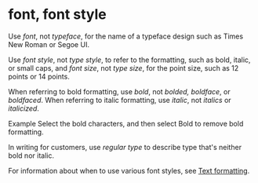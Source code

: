 # font, font style

Use *font*, not *typeface*, for the name of a typeface design such as Times New Roman or Segoe UI. 

Use *font style*, not *type style*, to refer to the formatting, such as bold, italic, or small caps, and *font size*, not *type size*, for the point size, such as 12 points or 14 points.

When referring to bold formatting, use *bold*, not *bolded, boldface*, or *boldfaced*. When referring to italic formatting, use *italic*, not *italics* or *italicized*.

Example Select the bold characters, and then select Bold to remove bold formatting.

In writing for customers, use *regular type* to describe type that's neither bold nor italic.

For information about when to use various font styles, see [Text formatting](/style-guide/text-formatting/).

